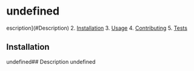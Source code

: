 # undefined
escription](#Description)
2. [Installation](#Installation)
3. [Usage](#Usage)
4. [Contributing](#Contributing)
5. [Tests](#Tests)
## Installation 
 undefined## Description 
 undefined